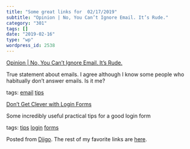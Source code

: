 ```yaml
---
title: "Some great links for  02/17/2019"
subtitle: "Opinion | No, You Can’t Ignore Email. It’s Rude."
category: "301"
tags: []
date: "2019-02-16"
type: "wp"
wordpress_id: 2538
---
```

[Opinion | No, You Can’t Ignore Email. It’s Rude.](https://nyti.ms/2EcopxB?smid=nytcore-ios-share) 

True statement about emails. I agree although I know some people who habitually don’t answer emails. Is it me?

 tags: [email](https://www.diigo.com/user/pitosalas/email) [tips](https://www.diigo.com/user/pitosalas/tips)

 [Don’t Get Clever with Login Forms](http://bradfrost.com/blog/post/dont-get-clever-with-login-forms/) 

Some incredibly useful practical tips for a good login form 

 tags: [tips](https://www.diigo.com/user/pitosalas/tips) [login](https://www.diigo.com/user/pitosalas/login) [forms](https://www.diigo.com/user/pitosalas/forms)

Posted from [Diigo](https://www.diigo.com). The rest of my favorite links are [here](https://www.diigo.com/user/pitosalas).